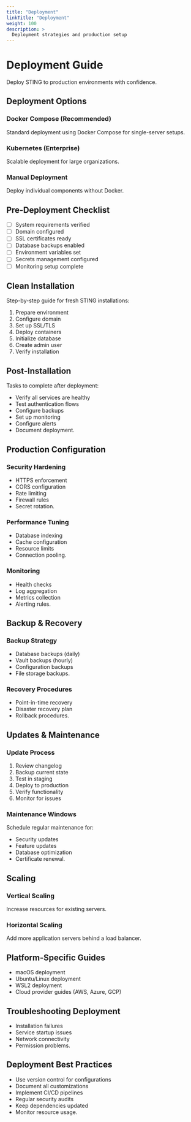 ```yaml
---
title: "Deployment"
linkTitle: "Deployment"
weight: 100
description: >
  Deployment strategies and production setup
---
```


# Deployment Guide

Deploy STING to production environments with confidence.

## Deployment Options

### Docker Compose (Recommended)
Standard deployment using Docker Compose for single-server setups.

### Kubernetes (Enterprise)
Scalable deployment for large organizations.

### Manual Deployment
Deploy individual components without Docker.

## Pre-Deployment Checklist

- [ ] System requirements verified
- [ ] Domain configured
- [ ] SSL certificates ready
- [ ] Database backups enabled
- [ ] Environment variables set
- [ ] Secrets management configured
- [ ] Monitoring setup complete

## Clean Installation

Step-by-step guide for fresh STING installations:

1. Prepare environment
2. Configure domain
3. Set up SSL/TLS
4. Deploy containers
5. Initialize database
6. Create admin user
7. Verify installation

## Post-Installation

Tasks to complete after deployment:

- Verify all services are healthy
- Test authentication flows
- Configure backups
- Set up monitoring
- Configure alerts
- Document deployment.

## Production Configuration

### Security Hardening
- HTTPS enforcement
- CORS configuration
- Rate limiting
- Firewall rules
- Secret rotation.

### Performance Tuning
- Database indexing
- Cache configuration
- Resource limits
- Connection pooling.

### Monitoring
- Health checks
- Log aggregation
- Metrics collection
- Alerting rules.

## Backup & Recovery

### Backup Strategy
- Database backups (daily)
- Vault backups (hourly)
- Configuration backups
- File storage backups.

### Recovery Procedures
- Point-in-time recovery
- Disaster recovery plan
- Rollback procedures.

## Updates & Maintenance

### Update Process
1. Review changelog
2. Backup current state
3. Test in staging
4. Deploy to production
5. Verify functionality
6. Monitor for issues

### Maintenance Windows
Schedule regular maintenance for:
- Security updates
- Feature updates
- Database optimization
- Certificate renewal.

## Scaling

### Vertical Scaling
Increase resources for existing servers.

### Horizontal Scaling
Add more application servers behind a load balancer.

## Platform-Specific Guides

- macOS deployment
- Ubuntu/Linux deployment
- WSL2 deployment
- Cloud provider guides (AWS, Azure, GCP)

## Troubleshooting Deployment

- Installation failures
- Service startup issues
- Network connectivity
- Permission problems.

## Deployment Best Practices

- Use version control for configurations
- Document all customizations
- Implement CI/CD pipelines
- Regular security audits
- Keep dependencies updated
- Monitor resource usage.
